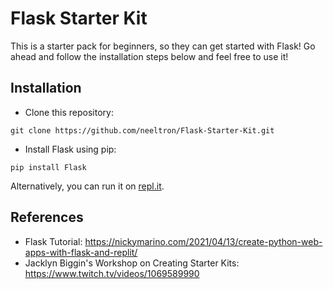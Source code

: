 # Flask Starter Kit

This is a starter pack for beginners, so they can get started with Flask! Go ahead and follow the installation steps below and feel free to use it!

## Installation
+ Clone this repository:
```
git clone https://github.com/neeltron/Flask-Starter-Kit.git
```
+ Install Flask using pip:
```
pip install Flask
```

Alternatively, you can run it on <a href = "https://replit.com/@neeltron/Flask-Starter-Kit">repl.it</a>.

## References

+ Flask Tutorial: https://nickymarino.com/2021/04/13/create-python-web-apps-with-flask-and-replit/
+ Jacklyn Biggin's Workshop on Creating Starter Kits: https://www.twitch.tv/videos/1069589990
